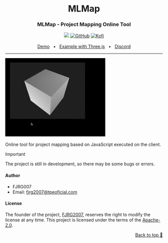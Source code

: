 <div align="center">
  <h1>MLMap</h1>
  <h3>MLMap - Project Mapping Online Tool</h3>
  <img src="https://img.shields.io/badge/Typescript-purple?style=for-the-badge&logo=typescript&logoColor=white"/> 
  <a href="https://github.com/FJRG2007"> <img alt="GitHub" src="https://img.shields.io/badge/GitHub-purple?style=for-the-badge&logo=github&logoColor=white"/></a>
  <a href="https://ko-fi.com/fjrg2007"> <img alt="Kofi" src="https://img.shields.io/badge/Ko--fi-purple?style=for-the-badge&logo=ko-fi&logoColor=white"></a>
  <br />
  <br />
  <a href="https://fjrg2007.github.io/mlmap/demo/">Demo</a>
  <span>&nbsp;&nbsp;•&nbsp;&nbsp;</span>
  <a href="https://fjrg2007.github.io/mlmap/examples/three-js-demo">Example with Three.js</a>
  <span>&nbsp;&nbsp;•&nbsp;&nbsp;</span>
  <a href="https://tpe.li/dsc">Discord</a>
  <br />
  <hr />
</div>

![mlmap animation](https://github.com/FJRG2007/mlmap/raw/refs/heads/main/demo/three-js-demo/mlmap.gif "MLMap JS")

Online tool for project mapping based on JavaScript executed on the client.

> [!IMPORTANT]
> The project is still in development, so there may be some bugs or errors.

#### Author
 - FJRG007
 - Email: [fjrg2007@tpeoficial.com](mailto:fjrg2007@tpeoficial.com)

#### License
The founder of the project, [FJRG2007](https://github.com/FJRG2007/), reserves the right to modify the license at any time.
This project is licensed under the terms of the [Apache-2.0](./LICENSE).

<p align="right"><a href="#top">Back to top 🔼</a></p>
